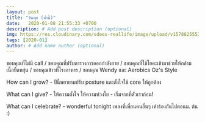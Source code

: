 ```yaml
---
layout: post
title: "วันพุธ (ค่ำนี้)"
date:   2020-01-08 21:55:33 +0700
description: # Add post description (optional)
img: https://res.cloudinary.com/sdees-reallife/image/upload/v1578825553/600189520.052007.jpg # Add image post (optional)
tags: [2020-01]
author: # Add name author (optional)
---
```

ขอบคุณที่ไม่มี call / ขอบคุณที่ปรับตารางการออกกำลังกาย / ขอบคุณที่ใช้โยคะเข้ามาช่วยให้กล้ามเนื้อยืดหยุ่น / ขอบคุณข้าวที่โรงอาหาร / ขอบคุณ Wendy และ Aerobics Oz's Style

<i class="fa fa-child" style="color:plum"></i>

How can I grow? - ปีนี้พยายามปรับ posture และตั้งใจใช้ core ให้ถูกต้อง

What can I give? - ให้ความตั้งใจ ให้ความห่วงใย - เริ่มจากที่ตัวเราก่อน!

What can I celebrate? - wonderful tonight เพลงที่เพื่อนคนอื่นๆ เค้าร้องกันไปตอนม. ต้น :)
